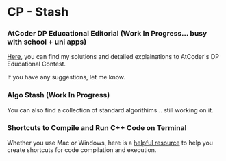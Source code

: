 # CP - Stash

### AtCoder DP Educational Editorial (Work In Progress... busy with school + uni apps)

[Here](https://github.com/joshuaxiao13/CP-Stash/blob/main/AtCoder%20Educational%20DP/README.md#atcoder-educational-dp), you can find my solutions and detailed explainations to AtCoder's DP Educational Contest. 

If you have any suggestions, let me know.


### Algo Stash (Work In Progress)

You can also find a collection of standard algorithims... still working on it.

### Shortcuts to Compile and Run C++ Code on Terminal

Whether you use Mac or Windows, here is a [helpful resource](https://github.com/joshuaxiao13/CP-Stash/tree/main/Miscellaneous/Shortcuts%20to%20Build%20%2B%20Execute%20in%20Terminal#shortcuts-to-build--execute-in-terminal-command-prompt-and-windows-powershell) to help you create shortcuts for code compilation and execution.


